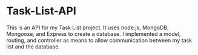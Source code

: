 # Task-List-API

This is an API for my Task List project. It uses node.js, MongoDB, Mongoose, and Express to create a database. I implemented a model, routing, and controller as means to allow communication between my task list and the database. 
